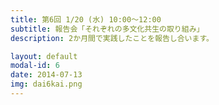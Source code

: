 ```yaml
---
title: 第6回 1/20 (水) 10:00〜12:00
subtitle: 報告会「それぞれの多文化共生の取り組み」
description: 2か月間で実践したことを報告し合います。

layout: default
modal-id: 6
date: 2014-07-13
img: dai6kai.png
---
```

